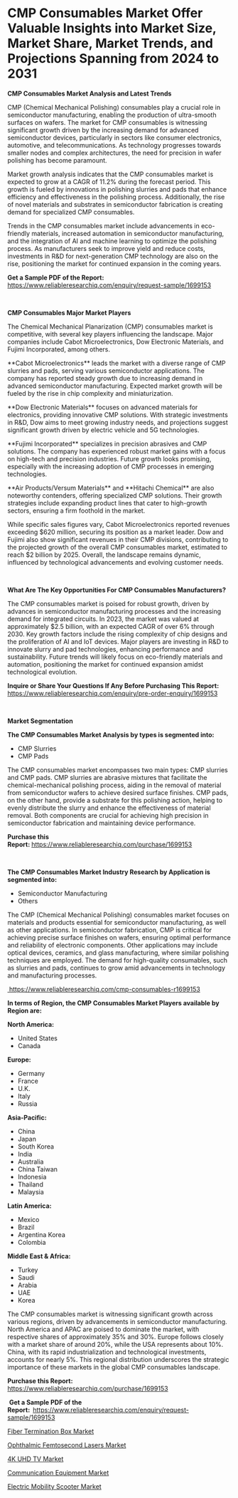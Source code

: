 <p><h1>CMP Consumables Market Offer Valuable Insights into Market Size, Market Share, Market Trends, and Projections Spanning from 2024 to 2031</h1></p><p><strong>CMP Consumables Market Analysis and Latest Trends</strong></p>
<p><p>CMP (Chemical Mechanical Polishing) consumables play a crucial role in semiconductor manufacturing, enabling the production of ultra-smooth surfaces on wafers. The market for CMP consumables is witnessing significant growth driven by the increasing demand for advanced semiconductor devices, particularly in sectors like consumer electronics, automotive, and telecommunications. As technology progresses towards smaller nodes and complex architectures, the need for precision in wafer polishing has become paramount.</p><p>Market growth analysis indicates that the CMP consumables market is expected to grow at a CAGR of 11.2% during the forecast period. This growth is fueled by innovations in polishing slurries and pads that enhance efficiency and effectiveness in the polishing process. Additionally, the rise of novel materials and substrates in semiconductor fabrication is creating demand for specialized CMP consumables. </p><p>Trends in the CMP consumables market include advancements in eco-friendly materials, increased automation in semiconductor manufacturing, and the integration of AI and machine learning to optimize the polishing process. As manufacturers seek to improve yield and reduce costs, investments in R&D for next-generation CMP technology are also on the rise, positioning the market for continued expansion in the coming years.</p></p>
<p><strong>Get a Sample PDF of the Report:&nbsp;</strong> <a href="https://www.reliableresearchiq.com/enquiry/request-sample/1699153?utm_campaign=1722&utm_medium=2&utm_source=Github&utm_content=ia&utm_term=20102024&utm_id=cmp-consumables">https://www.reliableresearchiq.com/enquiry/request-sample/1699153</a></p>
<p>&nbsp;</p>
<p><strong>CMP Consumables Major Market Players</strong></p>
<p><p>The Chemical Mechanical Planarization (CMP) consumables market is competitive, with several key players influencing the landscape. Major companies include Cabot Microelectronics, Dow Electronic Materials, and Fujimi Incorporated, among others.</p><p>**Cabot Microelectronics** leads the market with a diverse range of CMP slurries and pads, serving various semiconductor applications. The company has reported steady growth due to increasing demand in advanced semiconductor manufacturing. Expected market growth will be fueled by the rise in chip complexity and miniaturization.</p><p>**Dow Electronic Materials** focuses on advanced materials for electronics, providing innovative CMP solutions. With strategic investments in R&D, Dow aims to meet growing industry needs, and projections suggest significant growth driven by electric vehicle and 5G technologies.</p><p>**Fujimi Incorporated** specializes in precision abrasives and CMP solutions. The company has experienced robust market gains with a focus on high-tech and precision industries. Future growth looks promising, especially with the increasing adoption of CMP processes in emerging technologies.</p><p>**Air Products/Versum Materials** and **Hitachi Chemical** are also noteworthy contenders, offering specialized CMP solutions. Their growth strategies include expanding product lines that cater to high-growth sectors, ensuring a firm foothold in the market.</p><p>While specific sales figures vary, Cabot Microelectronics reported revenues exceeding $620 million, securing its position as a market leader. Dow and Fujimi also show significant revenues in their CMP divisions, contributing to the projected growth of the overall CMP consumables market, estimated to reach $2 billion by 2025. Overall, the landscape remains dynamic, influenced by technological advancements and evolving customer needs.</p></p>
<p>&nbsp;</p>
<p><strong>What Are The Key Opportunities For CMP Consumables Manufacturers?</strong></p>
<p><p>The CMP consumables market is poised for robust growth, driven by advances in semiconductor manufacturing processes and the increasing demand for integrated circuits. In 2023, the market was valued at approximately $2.5 billion, with an expected CAGR of over 6% through 2030. Key growth factors include the rising complexity of chip designs and the proliferation of AI and IoT devices. Major players are investing in R&D to innovate slurry and pad technologies, enhancing performance and sustainability. Future trends will likely focus on eco-friendly materials and automation, positioning the market for continued expansion amidst technological evolution.</p></p>
<p><strong>Inquire or Share Your Questions If Any Before Purchasing This Report:</strong> <a href="https://www.reliableresearchiq.com/enquiry/pre-order-enquiry/1699153?utm_campaign=1722&utm_medium=2&utm_source=Github&utm_content=ia&utm_term=20102024&utm_id=cmp-consumables">https://www.reliableresearchiq.com/enquiry/pre-order-enquiry/1699153</a></p>
<p>&nbsp;</p>
<p><strong>Market Segmentation</strong></p>
<p><strong>The CMP Consumables Market Analysis by types is segmented into:</strong></p>
<p><ul><li>CMP Slurries</li><li>CMP Pads</li></ul></p>
<p><p>The CMP consumables market encompasses two main types: CMP slurries and CMP pads. CMP slurries are abrasive mixtures that facilitate the chemical-mechanical polishing process, aiding in the removal of material from semiconductor wafers to achieve desired surface finishes. CMP pads, on the other hand, provide a substrate for this polishing action, helping to evenly distribute the slurry and enhance the effectiveness of material removal. Both components are crucial for achieving high precision in semiconductor fabrication and maintaining device performance.</p></p>
<p><strong>Purchase this Report:&nbsp;</strong><a href="https://www.reliableresearchiq.com/purchase/1699153?utm_campaign=1722&utm_medium=2&utm_source=Github&utm_content=ia&utm_term=20102024&utm_id=cmp-consumables">https://www.reliableresearchiq.com/purchase/1699153</a></p>
<p>&nbsp;</p>
<p><strong>The CMP Consumables Market Industry Research by Application is segmented into:</strong></p>
<p><ul><li>Semiconductor Manufacturing</li><li>Others</li></ul></p>
<p><p>The CMP (Chemical Mechanical Polishing) consumables market focuses on materials and products essential for semiconductor manufacturing, as well as other applications. In semiconductor fabrication, CMP is critical for achieving precise surface finishes on wafers, ensuring optimal performance and reliability of electronic components. Other applications may include optical devices, ceramics, and glass manufacturing, where similar polishing techniques are employed. The demand for high-quality consumables, such as slurries and pads, continues to grow amid advancements in technology and manufacturing processes.</p></p>
<p><a href="https://www.reliableresearchiq.com/cmp-consumables-r1699153?utm_campaign=1722&utm_medium=2&utm_source=Github&utm_content=ia&utm_term=20102024&utm_id=cmp-consumables">&nbsp;https://www.reliableresearchiq.com/cmp-consumables-r1699153</a></p>
<p><strong>In terms of Region, the CMP Consumables Market Players available by Region are:</strong></p>
<p>
    <p> <strong> North America: </strong>
        <ul>
            <li>United States</li>
            <li>Canada</li>
        </ul>
        </p> 
    <p> <strong> Europe: </strong>
        <ul>
            <li>Germany</li>
            <li>France</li>
            <li>U.K.</li>
            <li>Italy</li>
            <li>Russia</li>
        </ul>
        </p> 
    <p> <strong> Asia-Pacific: </strong>
        <ul>
            <li>China</li>
            <li>Japan</li>
            <li>South Korea</li>
            <li>India</li>
            <li>Australia</li>
            <li>China Taiwan</li>
            <li>Indonesia</li>
            <li>Thailand</li>
            <li>Malaysia</li>
        </ul>
        </p> 
    <p> <strong> Latin America: </strong>
        <ul>
            <li>Mexico</li>
            <li>Brazil</li>
            <li>Argentina Korea</li>
            <li>Colombia</li>
        </ul>
        </p> 
    <p> <strong> Middle East & Africa: </strong>
        <ul>
            <li>Turkey</li>
            <li>Saudi</li>
            <li>Arabia</li>
            <li>UAE</li>
            <li>Korea</li>
        </ul>
    </p>
    </p>
<p><p>The CMP consumables market is witnessing significant growth across various regions, driven by advancements in semiconductor manufacturing. North America and APAC are poised to dominate the market, with respective shares of approximately 35% and 30%. Europe follows closely with a market share of around 20%, while the USA represents about 10%. China, with its rapid industrialization and technological investments, accounts for nearly 5%. This regional distribution underscores the strategic importance of these markets in the global CMP consumables landscape.</p></p>
<p><strong>Purchase this Report: </strong><a href="https://www.reliableresearchiq.com/purchase/1699153?utm_campaign=1722&utm_medium=2&utm_source=Github&utm_content=ia&utm_term=20102024&utm_id=cmp-consumables">https://www.reliableresearchiq.com/purchase/1699153</a></p>
<p>&nbsp;<strong>Get a Sample PDF of the Report:&nbsp;&nbsp;</strong><a href="https://www.reliableresearchiq.com/enquiry/request-sample/1699153?utm_campaign=1722&utm_medium=2&utm_source=Github&utm_content=ia&utm_term=20102024&utm_id=cmp-consumables">https://www.reliableresearchiq.com/enquiry/request-sample/1699153</a></p>
<p><strong></strong></p>
<p><p><a href="https://www.linkedin.com/pulse/fiber-termination-box-market-shifts-strategic-analysis-2024-2031-ywnof?utm_campaign=1722&utm_medium=2&utm_source=Github&utm_content=ia&utm_term=20102024&utm_id=cmp-consumables">Fiber Termination Box Market</a></p><p><a href="https://www.linkedin.com/pulse/ophthalmic-femtosecond-lasers-ecosystem-mapping-innovation-fw7ge?utm_campaign=1722&utm_medium=2&utm_source=Github&utm_content=ia&utm_term=20102024&utm_id=cmp-consumables">Ophthalmic Femtosecond Lasers Market</a></p><p><a href="https://www.linkedin.com/pulse/global-4k-uhd-tv-nexus-sector-confluences-regional-catalysts-cujhf?utm_campaign=1722&utm_medium=2&utm_source=Github&utm_content=ia&utm_term=20102024&utm_id=cmp-consumables">4K UHD TV Market</a></p><p><a href="https://www.linkedin.com/pulse/communication-equipment-market-penetration-strategies-untapped-xkhvf?utm_campaign=1722&utm_medium=2&utm_source=Github&utm_content=ia&utm_term=20102024&utm_id=cmp-consumables">Communication Equipment Market</a></p><p><a href="https://www.linkedin.com/pulse/electric-mobility-scooter-market-overview-global-trends-yfp4f?utm_campaign=1722&utm_medium=2&utm_source=Github&utm_content=ia&utm_term=20102024&utm_id=cmp-consumables">Electric Mobility Scooter Market</a></p></p>